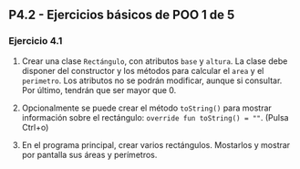 ## P4.2 - Ejercicios básicos de POO 1 de 5

### **Ejercicio 4.1**

1. Crear una clase `Rectángulo`, con atributos `base` y `altura`. La clase debe disponer del constructor y los métodos para calcular el `area` y el `perimetro`. Los atributos no se podrán modificar, aunque si consultar. Por último, tendrán que ser mayor que 0.

2. Opcionalmente se puede crear el método `toString()` para mostrar información sobre el rectángulo: `override fun toString() = ""`. (Pulsa Ctrl+o)

3. En el programa principal, crear varios rectángulos. Mostarlos y mostrar por pantalla sus áreas y perímetros.